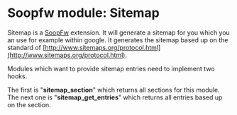 # Soopfw module: Sitemap

Sitemap is a [SoopFw](http://soopfw.org) extension.
It will generate a sitemap for you which you an use for example within google.
It generates the sitemap based up on the standard of [http://www.sitemaps.org/protocol.html](http://www.sitemaps.org/protocol.html).

Modules which want to provide sitemap entries need to implement two hooks.

The first is "**sitemap_section**" which returns all sections for this module.
The next one is "**sitemap_get_entries**" which returns all entries based up on the section.

